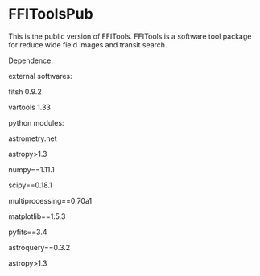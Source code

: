 # FFIToolsPub

This is the public version of FFITools. FFITools is a software tool package for reduce wide field images and transit search. 

Dependence: 

external softwares:

fitsh 0.9.2 

vartools 1.33

python modules:

astrometry.net

astropy>1.3

numpy==1.11.1 

scipy==0.18.1

multiprocessing==0.70a1 

matplotlib==1.5.3

pyfits==3.4

astroquery==0.3.2

astropy>1.3
